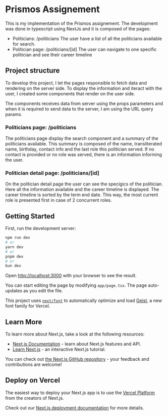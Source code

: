# Prismos Assignement
This is my implementation of the Prismos assignement. The development was done in typescript using NextJs and it is composed of the pages:
- Politicians: /politicians The user have a list of all the politicians available for search.
- Politician page: /politicians/[id] The user can navigate to one specific politician and see their career timeline

## Project structure
To develop this project, I let the pages responsible to fetch data and rendering on the server side. To display the information and iteract with the user, I created some components that render on the user side.

The components receives data from server using the props parameters and when it is required to send data to the server, I am using the URL query params.

### Politicians page: /politicians
The politicians page display the search component and a summary of the politicians available. This summary is composed of the name, transliterated name, birthday, contact info and the last role this politician served. If no contact is provided or no role was served, there is an information informing the user.

### Politician detail page: /politicians/[id]
On the politician detail page the user can see the specigics of the politician. Here all the information available and the career timeline is displayed. The career timeline is sorted by the term end date. This way, the most current role is presented first in case of 2 concurrent roles.

## Getting Started

First, run the development server:

```bash
npm run dev
# or
yarn dev
# or
pnpm dev
# or
bun dev
```

Open [http://localhost:3000](http://localhost:3000) with your browser to see the result.

You can start editing the page by modifying `app/page.tsx`. The page auto-updates as you edit the file.

This project uses [`next/font`](https://nextjs.org/docs/app/building-your-application/optimizing/fonts) to automatically optimize and load [Geist](https://vercel.com/font), a new font family for Vercel.

## Learn More

To learn more about Next.js, take a look at the following resources:

- [Next.js Documentation](https://nextjs.org/docs) - learn about Next.js features and API.
- [Learn Next.js](https://nextjs.org/learn) - an interactive Next.js tutorial.

You can check out [the Next.js GitHub repository](https://github.com/vercel/next.js) - your feedback and contributions are welcome!

## Deploy on Vercel

The easiest way to deploy your Next.js app is to use the [Vercel Platform](https://vercel.com/new?utm_medium=default-template&filter=next.js&utm_source=create-next-app&utm_campaign=create-next-app-readme) from the creators of Next.js.

Check out our [Next.js deployment documentation](https://nextjs.org/docs/app/building-your-application/deploying) for more details.
